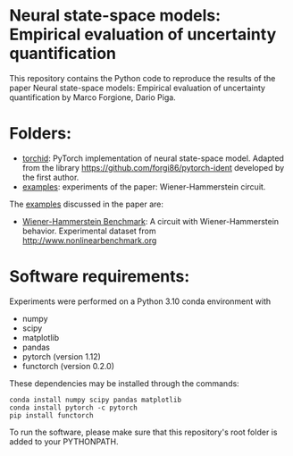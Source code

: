 # Neural state-space models: Empirical evaluation of uncertainty quantification

This repository contains the Python code to reproduce the results of the paper Neural state-space models: Empirical evaluation of uncertainty quantification
 by Marco Forgione, Dario Piga.


# Folders:
* [torchid](torchis):  PyTorch implementation of neural state-space model. Adapted from the library https://github.com/forgi86/pytorch-ident developed by the first author.
* [examples](examples): experiments of the paper: Wiener-Hammerstein circuit.
 <!--*  [doc](doc): paper latex files -->

The [examples](examples) discussed in the paper are:

* [Wiener-Hammerstein Benchmark](examples/wh2009): A circuit with Wiener-Hammerstein behavior. Experimental dataset from http://www.nonlinearbenchmark.org

# Software requirements:
Experiments were performed on a Python 3.10 conda environment with

 * numpy
 * scipy
 * matplotlib
 * pandas
 * pytorch (version 1.12)
 * functorch (version 0.2.0)
 
These dependencies may be installed through the commands:

```
conda install numpy scipy pandas matplotlib
conda install pytorch -c pytorch
pip install functorch
```

To run the software, please make sure that this repository's root folder is added to 
your PYTHONPATH.
